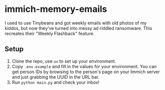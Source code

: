 # immich-memory-emails

I used to use Tinybeans and got weekly emails with old photos of my kiddos,
but now they've turned into messy ad riddled ransomware. This recreates their 
"Weekly Flashback" feature.

## Setup

1. Clone the repo, use `uv` to set up your environment.
2. Copy `.env.example` and fill in the values for your environment. You can get person IDs by browsing to the person's page on your Immich server and just grabbing the UUID in the URL bar.
3. Run `python main.py` and check your inbox!